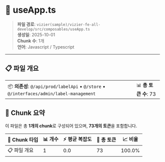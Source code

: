 # 📄 useApp.ts

> **파일 경로**: `vizier(sample)/vizier-fe-all-develop/src/composables/useApp.ts`  
> **생성일**: 2025-10-01  
> **Chunk 수**: 1개  
> **언어**: Javascript / Typescript
---


## 📋 파일 개요

| | |
|--|--|
| 📦 **의존성**: `@/api/prod/labelApi` • `@/store` • `@/interfaces/admin/label-management` | 📊 **총 토큰 수**: 73 |






## 🧩 Chunk 요약

이 파일은 총 **1개의 chunk**로 구성되어 있으며, **73개의 토큰**을 포함합니다.

| 🧩 Chunk 타입 | 📊 개수 | ⚡ 평균 복잡도 | 📝 총 토큰 | 📈 비율 |
|---------------|--------|-------------|----------|--------|
| 📋 파일 개요 | 1 | 0.0 | 73 | 100.0% |

